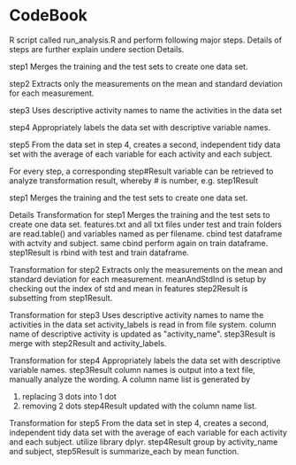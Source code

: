 CodeBook
==================


R script called run_analysis.R and perform following major steps. Details of steps are further explain undere section Details.

step1 Merges the training and the test sets to create one data set.

step2 Extracts only the measurements on the mean and standard deviation for each measurement. 

step3 Uses descriptive activity names to name the activities in the data set

step4 Appropriately labels the data set with descriptive variable names. 

step5 From the data set in step 4, creates a second, independent tidy data set with the average of each variable for each activity and each subject.

For every step, a corresponding step#Result variable can be retrieved to analyze transformation result, whereby # is number, e.g. step1Result

step1 Merges the training and the test sets to create one data set.


Details
Transformation for step1 Merges the training and the test sets to create one data set.
features.txt and all txt files under test and train folders are read.table() and variables named as per filename. cbind test dataframe with actvity and subject. same cbind perform again on train dataframe. step1Result is rbind with test and train dataframe.

Transformation for step2 Extracts only the measurements on the mean and standard deviation for each measurement. 
meanAndStdInd is setup by checking out the index of std and mean in features
step2Result is subsetting from step1Result.


Transformation for step3 Uses descriptive activity names to name the activities in the data set
activity_labels is read in from file system. column name of descriptive activity is updated as "activity_name". step3Result is merge with step2Result and activity_labels.

Transformation for step4 Appropriately labels the data set with descriptive variable names.
step3Result column names is output into a text file, manually analyze the wording. 
A column name list is generated by 
1. replacing 3 dots into 1 dot 
2. removing 2 dots
step4Result updated with the column name list.

Transformation for step5 From the data set in step 4, creates a second, independent tidy data set with the average of each variable for each activity and each subject.
utilize library dplyr. step4Result group by activity_name and subject, step5Result is summarize_each by mean function.  



